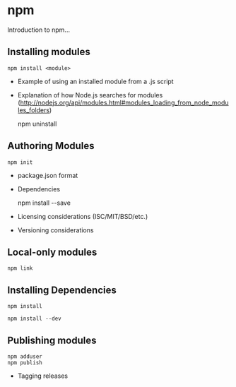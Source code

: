 npm
===
Introduction to npm...


Installing modules
-------------------
    npm install <module>

- Example of using an installed module from a .js script
- Explanation of how Node.js searches for modules (http://nodejs.org/api/modules.html#modules_loading_from_node_modules_folders)

    npm uninstall <module>


Authoring Modules
-----------------

    npm init

- package.json format
- Dependencies

   npm install --save

- Licensing considerations (ISC/MIT/BSD/etc.)
- Versioning considerations


Local-only modules
------------------

    npm link


Installing Dependencies
-----------------------

    npm install

    npm install --dev


Publishing modules
------------------

    npm adduser
    npm publish

- Tagging releases
